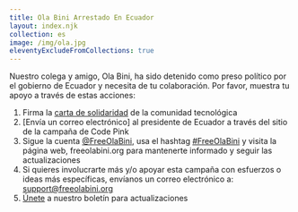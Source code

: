 ```yaml
---
title: Ola Bini Arrestado En Ecuador
layout: index.njk
collection: es
image: /img/ola.jpg
eleventyExcludeFromCollections: true
---
```


Nuestro colega y amigo, Ola Bini, ha sido detenido como preso político por el gobierno de Ecuador y necesita de tu colaboración. Por favor, muestra tu apoyo a través de estas acciones:
1. Firma la [carta de solidaridad] de la comunidad tecnológica
2. [Envía un correo electrónico] al presidente de Ecuador a través del sitio de la campaña de Code Pink
3. Sigue la cuenta [@FreeOlaBini], usa el hashtag [#FreeOlaBini] y visita la página web, freeolabini.org para mantenerte informado y seguir las actualizaciones
4. Si quieres involucrarte más y/o apoyar esta campaña con esfuerzos o ideas más específicas, envíanos un correo electrónico a: [support@freeolabini.org]
5. [Únete] a nuestro boletín para actualizaciones


[carta de solidaridad]: /es/statement/
[Envíe un correo electrónico]: https://www.codepink.org/free-ola-bini
[@FreeOlaBini]: http://twitter.com/FreeOlaBini
[#FreeOlaBini]: https://twitter.com/intent/tweet?text=Defensor+de+los+derechos+digitales+Ola+Bini+ha+sido+encarcelado+en+Ecuador.+Sigan+@FreeOlaBini&hashtags=FreeOlaBini
[support@freeolabini.org]: mailto:support@freeolabini.org
[Únete]: /es/subscribe/

